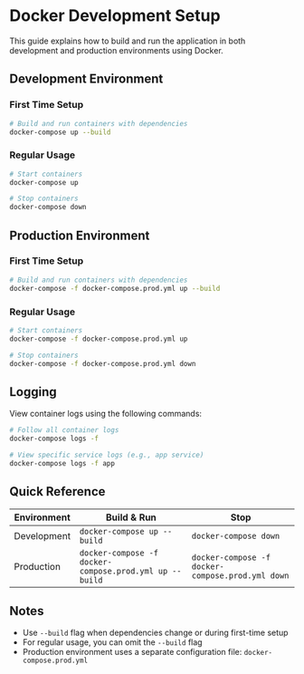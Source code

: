 # Docker Development Setup

This guide explains how to build and run the application in both development and production environments using Docker.

## Development Environment

### First Time Setup
```bash
# Build and run containers with dependencies
docker-compose up --build
```

### Regular Usage
```bash
# Start containers
docker-compose up

# Stop containers
docker-compose down
```

## Production Environment

### First Time Setup
```bash
# Build and run containers with dependencies
docker-compose -f docker-compose.prod.yml up --build
```

### Regular Usage
```bash
# Start containers
docker-compose -f docker-compose.prod.yml up

# Stop containers
docker-compose -f docker-compose.prod.yml down
```

## Logging

View container logs using the following commands:

```bash
# Follow all container logs
docker-compose logs -f

# View specific service logs (e.g., app service)
docker-compose logs -f app
```

## Quick Reference

| Environment | Build & Run | Stop |
|-------------|------------|------|
| Development | `docker-compose up --build` | `docker-compose down` |
| Production | `docker-compose -f docker-compose.prod.yml up --build` | `docker-compose -f docker-compose.prod.yml down` |

## Notes
- Use `--build` flag when dependencies change or during first-time setup
- For regular usage, you can omit the `--build` flag
- Production environment uses a separate configuration file: `docker-compose.prod.yml`






